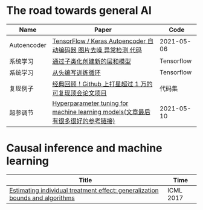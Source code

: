 # The road towards general AI

| Name                           | Paper                                                        | Code                                            |
| ------------------------------ | ------------------------------------------------------------ | ----------------------------------------------- |
| Autoencoder              | [TensorFlow / Keras Autoencoder 自动编码器 图片去噪 异常检测 代码](https://www.cnblogs.com/jins-note/p/13550113.html) | 2021-05-06|
| 系统学习           | [通过子类化创建新的层和模型](https://www.tensorflow.org/guide/keras/custom_layers_and_models) | Tensorflow |
|系统学习|[从头编写训练循环](https://tensorflow.google.cn/guide/keras/writing_a_training_loop_from_scratch/)|Tensorflow|
|复现例子|[经典回顾！Github 上打星超过 1 万的可复现顶会论文项目](https://www.leiphone.com/category/ai/iqPh2qOOaWHAqOOY.html)|代码集|
|超参调节|[Hyperparameter tuning for machine learning models(文章最后有很多很好的参考链接)](https://www.jeremyjordan.me/hyperparameter-tuning/)|2021-05-10|


# Causal inference and machine learning
|Title                                                  |Time      |
|-------------------------------------------------------|----------|
|[Estimating individual treatment effect: generalization bounds and algorithms](http://proceedings.mlr.press/v70/shalit17a/shalit17a.pdf)|ICML 2017|
